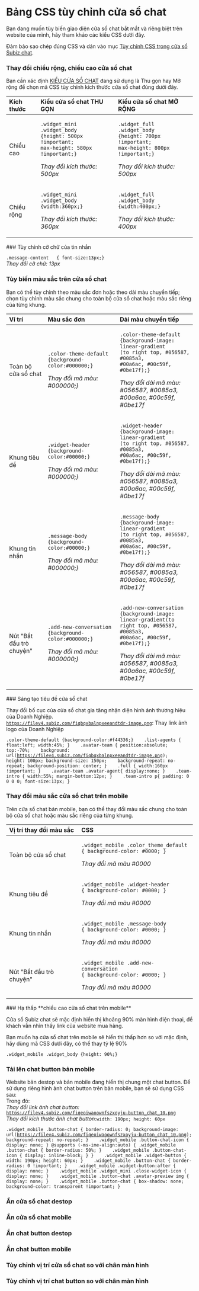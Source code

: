 # Bảng CSS tùy chỉnh cửa sổ chat

Bạn đang muốn tùy biến giao diện cửa sổ chat bắt mắt và riêng biệt trên website của mình, hãy tham khảo  các kiểu CSS dưới đây. 

Đảm bảo sao chép đúng CSS và dán vào mục [Tùy chỉnh CSS trong cửa sổ Subiz chat](https://app.subiz.com/settings/widget-setting).

###  Thay đổi chiều rộng, chiều cao cửa sổ chat

Bạn cần xác định [KIỂU CỬA SỔ CHAT](https://app.subiz.com/settings/widget-setting) đang sử dụng là Thu gọn hay Mở rộng để chọn mã CSS tùy chỉnh kích thước cửa sổ chat đúng dưới đây.

<table>
  <thead>
    <tr>
      <th style="text-align:left">Kích thước</th>
      <th style="text-align:left">Kiểu cửa sổ chat THU GỌN</th>
      <th style="text-align:left">Kiều cửa sổ chat MỞ RỘNG</th>
    </tr>
  </thead>
  <tbody>
    <tr>
      <td style="text-align:left">Chiều cao</td>
      <td style="text-align:left">
        <p><code>.widget_mini .widget_body <br />{height: 500px !important;<br />max-height: 580px !important;}</code>
        </p>
        <p><em>Thay đổi kích thước: 500px</em>
        </p>
      </td>
      <td style="text-align:left">
        <p><code>.widget_full .widget_body <br />{height: 700px !important;<br />max-height: 800px !important;}</code>
        </p>
        <p><em>Thay đổi kích thước: 500px</em>
        </p>
      </td>
    </tr>
    <tr>
      <td style="text-align:left">Chiều rộng</td>
      <td style="text-align:left">
        <p><code>.widget_mini .widget_body <br />{width:360px;}</code>
        </p>
        <p><em>Thay đổi kích thước: 360px</em>
        </p>
      </td>
      <td style="text-align:left">
        <p><code>.widget_full .widget_body <br />{width:400px;}</code>
        </p>
        <p><em>Thay đổi kích thước: 400px</em>
        </p>
      </td>
    </tr>
  </tbody>
</table>###  Tùy chỉnh cỡ chữ của tin nhắn

 `.message-content  
{ font-size:13px;}`  
_Thay đổi cỡ chữ: 13px_

### Tùy biến màu sắc trên cửa sổ chat <a id="tuy-chinh-mau-sac-tren-cua-so-chat-subiz"></a>

 Bạn có thể tùy chỉnh theo màu sắc đơn hoặc theo dải màu chuyển tiếp; chọn tùy chỉnh màu sắc chung cho toàn bộ cửa sổ chat hoặc màu sắc riêng của từng khung.

<table>
  <thead>
    <tr>
      <th style="text-align:left">Ví trí</th>
      <th style="text-align:left">Màu sắc đơn</th>
      <th style="text-align:left">Dải màu chuyển tiếp</th>
    </tr>
  </thead>
  <tbody>
    <tr>
      <td style="text-align:left">Toàn bộ cửa sổ chat</td>
      <td style="text-align:left">
        <p><code>.color-theme-default <br />{background-color:#000000;}</code>
          <br
          />
        </p>
        <p><em>Thay đổi mã màu: #000000;}</em>
        </p>
      </td>
      <td style="text-align:left">
        <p><code>.color-theme-default <br />{background-image: linear-gradient<br />(to right top, #056587, #0085a3, <br />#00a6ac, #00c59f, #0be17f);}</code>
          <br
          />
        </p>
        <p><em>Thay đổi dải mã màu: #056587, #0085a3, <br />#00a6ac, #00c59f, #0be17f</em>
        </p>
      </td>
    </tr>
    <tr>
      <td style="text-align:left">Khung tiêu đề</td>
      <td style="text-align:left">
        <p><code>.widget-header <br />{background-color:#00000;}</code>
          <br />
        </p>
        <p><em>Thay đổi mã màu: #000000;}</em>
        </p>
      </td>
      <td style="text-align:left">
        <p><code>.widget-header <br />{background-image: linear-gradient<br />(to right top, #056587, #0085a3, <br />#00a6ac, #00c59f, #0be17f);}</code>
        </p>
        <p></p>
        <p><em>Thay đổi dải mã màu: #056587, #0085a3, <br />#00a6ac, #00c59f, #0be17f</em>
        </p>
      </td>
    </tr>
    <tr>
      <td style="text-align:left">Khung tin nhắn</td>
      <td style="text-align:left">
        <p><code>.message-body <br />{background-color:#00000;}</code>
        </p>
        <p></p>
        <p><em>Thay đổi mã màu: #000000;}</em>
        </p>
      </td>
      <td style="text-align:left">
        <p><code>.message-body <br />{background-image: linear-gradient<br />(to right top, #056587, #0085a3, <br />#00a6ac, #00c59f, #0be17f);}</code>
        </p>
        <p></p>
        <p><em>Thay đổi dải mã màu: #056587, #0085a3, <br />#00a6ac, #00c59f, #0be17f</em>
        </p>
      </td>
    </tr>
    <tr>
      <td style="text-align:left">Nút "Bắt đầu trò chuyện"</td>
      <td style="text-align:left">
        <p><code>.add-new-conversation {background-color:#000000;}</code>
        </p>
        <p></p>
        <p><em>Thay đổi mã màu: #000000;}</em>
        </p>
      </td>
      <td style="text-align:left">
        <p><code>.add-new-conversation <br />{background-image: linear-gradient(to right top, #056587, #0085a3, <br />#00a6ac, #00c59f, #0be17f);}</code>
        </p>
        <p></p>
        <p><em>Thay đổi dải mã màu: #056587, #0085a3, <br />#00a6ac, #00c59f, #0be17f</em>
        </p>
      </td>
    </tr>
  </tbody>
</table>### Sáng tạo tiêu đề cửa sổ chat

Thay đổi bố cục của cửa sổ chat gia tăng nhận diện hình ảnh thương hiệu của Doanh Nghiệp.  
[`https://filev4.subiz.com/fiqbqxbalnpxeeandtdr-image.png`](https://filev4.subiz.com/fiqbqxbalnpxeeandtdr-image.png): Thay link ảnh logo của Doanh Nghiệp

`.color-theme-default {background-color:#f44336;}   
.list-agents { float:left; width:45%; }   
.avatar-team { position:absolute; top:-70%;   
background: url(`[`https://filev4.subiz.com/fiqbqxbalnpxeeandtdr-image.png`](https://filev4.subiz.com/fiqbqxbalnpxeeandtdr-image.png)`);   
height: 100px; background-size: 150px;   
background-repeat: no-repeat; background-position: center; }   
.full { width:160px !important; }   
.avatar-team .avatar-agent{ display:none; }   
.team-intro { width:55%; margin-bottom:12px; }   
.team-intro p{ padding: 0 0 0 0; font-size:13px; }`

### Thay đổi màu sắc cửa sổ chat trên mobile

Trên cửa sổ chat bản mobile, bạn có thể thay đổi màu sắc chung cho toàn bộ cửa sổ chat hoặc màu sắc riêng của từng khung.

<table>
  <thead>
    <tr>
      <th style="text-align:left">Vị trí thay đổi màu sắc</th>
      <th style="text-align:left">CSS</th>
    </tr>
  </thead>
  <tbody>
    <tr>
      <td style="text-align:left">Toàn bộ cửa sổ chat</td>
      <td style="text-align:left">
        <p><code>.widget_mobile .color_theme_default <br />{ background-color: #0000; }</code>
        </p>
        <p></p>
        <p><em>Thay đổi mã màu #0000</em>
        </p>
      </td>
    </tr>
    <tr>
      <td style="text-align:left">Khung tiêu đề</td>
      <td style="text-align:left">
        <p><code>.widget_mobile .widget-header <br />{ background-color: #0000; }</code>
        </p>
        <p></p>
        <p><em>Thay đổi mã màu #0000</em>
        </p>
      </td>
    </tr>
    <tr>
      <td style="text-align:left">Khung tin nhắn</td>
      <td style="text-align:left">
        <p><code>.widget_mobile .message-body <br />{ background-color: #0000; }</code>
        </p>
        <p></p>
        <p><em>Thay đổi mã màu #0000</em>
        </p>
      </td>
    </tr>
    <tr>
      <td style="text-align:left">Nút "Bắt đầu trò chuyện"</td>
      <td style="text-align:left">
        <p><code>.widget_mobile .add-new-conversation <br />{ background-color: #0000; }</code>
        </p>
        <p></p>
        <p><em>Thay đổi mã màu #0000</em>
        </p>
      </td>
    </tr>
  </tbody>
</table>###  Hạ thấp **chiều cao cửa sổ chat trên mobile**

 Cửa sổ Subiz chat sẽ mặc định hiển thị khoảng 90% màn hình điện thoại, để khách vẫn nhìn thấy link của website mua hàng.

Bạn muốn hạ cửa sổ chat trên mobile sẽ hiển thị thấp hơn so với mặc định, hãy dùng mã CSS dưới đây, có thể thay tỷ lệ 90%

 `.widget_mobile .widget_body {height: 90%;}`

### Tải lên chat button bản mobile

Website bản destop và bản mobile đang hiển thị chung một chat button. Để sử dụng riêng hình ảnh chat button trên bản mobile, bạn sẽ sử dụng CSS sau:  
Trong đó:   
_Thay đổi link ảnh chat button:_ [`https://filev4.subiz.com/fiqeoiwaoownfszxoyju-button_chat_10.png`](https://filev4.subiz.com/fiqeoiwaoownfszxoyju-button_chat_10.png)  
_Thay đổi kích thước ảnh chat button:_`width: 190px; height: 60px`

 `.widget_mobile .button-chat { border-radius: 0; background-image: url(`[`https://filev4.subiz.com/fiqeoiwaoownfszxoyju-button_chat_10.png`](https://filev4.subiz.com/fiqeoiwaoownfszxoyju-button_chat_10.png)`); background-repeat: no-repeat; }   
.widget_mobile .button-chat-icon { display: none; } @supports (-ms-ime-align:auto) { .widget_mobile .button-chat { border-radius: 50%; }   
.widget_mobile .button-chat-icon { display: inline-block; } }   
.widget_mobile .widget-button { width: 190px; height: 60px; }   
.widget_mobile .button-chat { border-radius: 0 !important; }   
.widget_mobile .widget-button:after { display: none; }   
.widget_mobile .widget_mini .close-widget-icon { display: none; }   
.widget_mobile .button-chat .avatar-preview img { display: none; }   
.widget_mobile .button-chat { box-shadow: none; background-color: transparent !important; }`

### Ẩn cửa sổ chat destop

### Ẩn cửa sổ chat mobile

### Ẩn chat button destop

### Ẩn chat button mobile

### Tùy chỉnh vị trí cửa sổ chat so với chân màn hình

### Tùy chỉnh vị trí chat button so với chân màn hình







